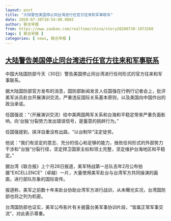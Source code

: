 ```yaml
---
layout: post
title: "大陆警告美国停止同台湾进行任官方往来和军事联系"
date: 2020-07-30T10:54:00.000Z
author: 联合早报
from: https://www.zaobao.com/realtime/china/story20200730-1073260
tags: [ 联合早报 ]
categories: [ news, 联合早报 ]
---
```

<!--1596106440000-->
[大陆警告美国停止同台湾进行任官方往来和军事联系](https://www.zaobao.com/realtime/china/story20200730-1073260)
------

<div>
<p>中国大陆国防部今天（30日）警告美国停止同台湾进行任何形式的官方往来和军事联系。</p><p>据大陆国防部官方发布的消息，国防部新闻发言人任国强在行例行记者会上，批评美军派员赴台开展演训交流，严重违反国际关系基本原则，以及美国向中国作出的政治承诺。</p><p>任国强说：“（开展演训交流）给中美两国两军关系和台海和平稳定带来严重负面影响，向‘台独’分裂势力发出错误信号，是蓄意的挑衅行为。”</p><section id="imu"><div id="dfp-ad-imu1-wrapper" class="dfp-tag-wrapper"><div id="dfp-ad-imu1" class="dfp-tag-wrapper"></div></div></section><p>任国强提到，挟洋自重没有出路，“以台制华”注定徒劳。</p><p>他说：“我们有坚定的意志、充分的信心和足够的能力，挫败任何形式的外部势力干涉和“台独”分裂行径，坚定捍卫国家主权和领土完整，坚定维护台海地区和平稳定。”</p><p>据台湾《联合报》上个月28日报道，美军特战第一总队去年2月公布拍摄“EXCELLENCE”（卓越）一片，大量使用美军赴台与台湾军方共同操演的画面，进行部队形象的国际宣传。</p><p>报道称，美军之前数十年来赴台协助台湾军方进行战训，从未曝光实况，台湾国防部也将之列为机密。</p><div id="innity-in-post"></div><div id="dfp-ad-midarticlespecial-wrapper" class="dfp-tag-wrapper"><div id="dfp-ad-midarticlespecial" class="dfp-tag-wrapper"></div></div><p>台湾国防部也证实，美军公布影片有关披露台美军事协训片段，“皆属正常军事交流”，对此表示尊重。</p>
</div>
